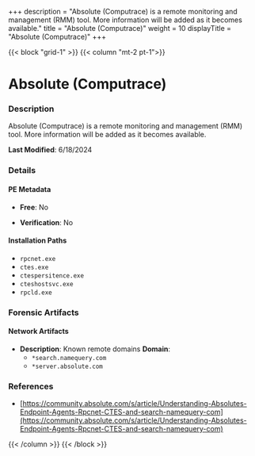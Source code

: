+++
description = "Absolute (Computrace) is a remote monitoring and management (RMM) tool. More information will be added as it becomes available."
title = "Absolute (Computrace)"
weight = 10
displayTitle = "Absolute (Computrace)"
+++


{{< block "grid-1" >}}
{{< column "mt-2 pt-1">}}

# Absolute (Computrace)


### Description

Absolute (Computrace) is a remote monitoring and management (RMM) tool. More information will be added as it becomes available.



**Last Modified**: 6/18/2024

### Details


#### PE Metadata


- **Free**: No

- **Verification**: No




#### Installation Paths
- `rpcnet.exe`
- `ctes.exe`
- `ctespersitence.exe`
- `cteshostsvc.exe`
- `rpcld.exe`

### Forensic Artifacts




#### Network Artifacts

- **Description**: Known remote domains
  **Domain**:
    - `*search.namequery.com`
    - `*server.absolute.com`





### References
- [https://community.absolute.com/s/article/Understanding-Absolutes-Endpoint-Agents-Rpcnet-CTES-and-search-namequery-com](https://community.absolute.com/s/article/Understanding-Absolutes-Endpoint-Agents-Rpcnet-CTES-and-search-namequery-com)



{{< /column >}}
{{< /block >}}

